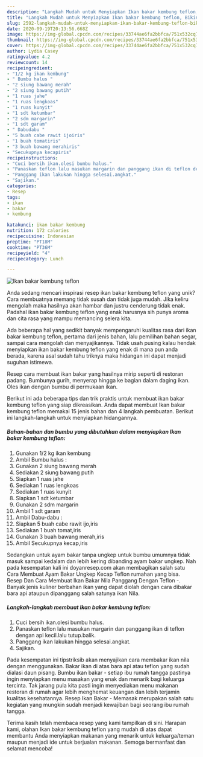 ```yaml
---
description: "Langkah Mudah untuk Menyiapkan Ikan bakar kembung teflon, Bikin Ngiler"
title: "Langkah Mudah untuk Menyiapkan Ikan bakar kembung teflon, Bikin Ngiler"
slug: 2592-langkah-mudah-untuk-menyiapkan-ikan-bakar-kembung-teflon-bikin-ngiler
date: 2020-09-19T20:13:56.668Z
image: https://img-global.cpcdn.com/recipes/33744ae6fa2bbfca/751x532cq70/ikan-bakar-kembung-teflon-foto-resep-utama.jpg
thumbnail: https://img-global.cpcdn.com/recipes/33744ae6fa2bbfca/751x532cq70/ikan-bakar-kembung-teflon-foto-resep-utama.jpg
cover: https://img-global.cpcdn.com/recipes/33744ae6fa2bbfca/751x532cq70/ikan-bakar-kembung-teflon-foto-resep-utama.jpg
author: Lydia Casey
ratingvalue: 4.2
reviewcount: 14
recipeingredient:
- "1/2 kg ikan kembung"
- " Bumbu halus "
- "2 siung bawang merah"
- "2 siung bawang putih"
- "1 ruas jahe"
- "1 ruas lengkoas"
- "1 ruas kunyit"
- "1 sdt ketumbar"
- "2 sdm margarin"
- "1 sdt garam"
- " Dabudabu "
- "5 buah cabe rawit ijoiris"
- "1 buah tomatiris"
- "3 buah bawang merahiris"
- "Secukupnya kecapiris"
recipeinstructions:
- "Cuci bersih ikan.olesi bumbu halus."
- "Panaskan teflon lalu masukan margarin dan panggang ikan di teflon dengan api kecil.lalu tutup.balik."
- "Panggang ikan lakukan hingga selesai.angkat."
- "Sajikan."
categories:
- Resep
tags:
- ikan
- bakar
- kembung

katakunci: ikan bakar kembung 
nutrition: 172 calories
recipecuisine: Indonesian
preptime: "PT18M"
cooktime: "PT36M"
recipeyield: "4"
recipecategory: Lunch

---
```



![Ikan bakar kembung teflon](https://img-global.cpcdn.com/recipes/33744ae6fa2bbfca/751x532cq70/ikan-bakar-kembung-teflon-foto-resep-utama.jpg)

Anda sedang mencari inspirasi resep ikan bakar kembung teflon yang unik? Cara membuatnya memang tidak susah dan tidak juga mudah. Jika keliru mengolah maka hasilnya akan hambar dan justru cenderung tidak enak. Padahal ikan bakar kembung teflon yang enak harusnya sih punya aroma dan cita rasa yang mampu memancing selera kita.

Ada beberapa hal yang sedikit banyak mempengaruhi kualitas rasa dari ikan bakar kembung teflon, pertama dari jenis bahan, lalu pemilihan bahan segar, sampai cara mengolah dan menyajikannya. Tidak usah pusing kalau hendak menyiapkan ikan bakar kembung teflon yang enak di mana pun anda berada, karena asal sudah tahu triknya maka hidangan ini dapat menjadi suguhan istimewa.

Resep cara membuat ikan bakar yang hasilnya mirip seperti di restoran padang. Bumbunya gurih, menyerap hingga ke bagian dalam daging ikan. Oles ikan dengan bumbu di permukaan ikan.


Berikut ini ada beberapa tips dan trik praktis untuk membuat ikan bakar kembung teflon yang siap dikreasikan. Anda dapat membuat Ikan bakar kembung teflon memakai 15 jenis bahan dan 4 langkah pembuatan. Berikut ini langkah-langkah untuk menyiapkan hidangannya.

<!--inarticleads1-->

##### Bahan-bahan dan bumbu yang dibutuhkan dalam menyiapkan Ikan bakar kembung teflon:

1. Gunakan 1/2 kg ikan kembung
1. Ambil  Bumbu halus :
1. Gunakan 2 siung bawang merah
1. Sediakan 2 siung bawang putih
1. Siapkan 1 ruas jahe
1. Sediakan 1 ruas lengkoas
1. Sediakan 1 ruas kunyit
1. Siapkan 1 sdt ketumbar
1. Gunakan 2 sdm margarin
1. Ambil 1 sdt garam
1. Ambil  Dabu-dabu :
1. Siapkan 5 buah cabe rawit ijo,iris
1. Sediakan 1 buah tomat,iris
1. Gunakan 3 buah bawang merah,iris
1. Ambil Secukupnya kecap,iris


Sedangkan untuk ayam bakar tanpa ungkep untuk bumbu umumnya tidak masuk sampai kedalam dan lebih kering dibanding ayam bakar ungkep. Nah pada kesempatan kali ini doyanresep.com akan membagikan salah satu Cara Membuat Ayam Bakar Ungkep Kecap Teflon rumahan yang bisa. Resep Dan Cara Membuat Ikan Bakar Nila Panggang Dengan Teflon -. Banyak jenis kuliner berbahan ikan yang dapat diolah dengan cara dibakar bara api ataupun dipanggang salah satunya ikan Nila. 

<!--inarticleads2-->

##### Langkah-langkah membuat Ikan bakar kembung teflon:

1. Cuci bersih ikan.olesi bumbu halus.
1. Panaskan teflon lalu masukan margarin dan panggang ikan di teflon dengan api kecil.lalu tutup.balik.
1. Panggang ikan lakukan hingga selesai.angkat.
1. Sajikan.


Pada kesempatan ini tipstriksib akan menyajikan cara membakar ikan nila dengan menggunakan. Bakar ikan di atas bara api atau teflon yang sudah dialasi daun pisang. Bumbu ikan bakar - setiap ibu rumah tangga pastinya ingin menyiapkan menu masakan yang enak dan menarik bagi keluarga tercinta. Tak jarang pula kita pasti ingin menyediakan menu makanan restoran di rumah agar lebih menghemat keuangan dan lebih terjamin kualitas kesehatannya. Resep Ikan Bakar - Memasak merupakan salah satu kegiatan yang mungkin sudah menjadi kewajiban bagi seorang ibu rumah tangga. 

Terima kasih telah membaca resep yang kami tampilkan di sini. Harapan kami, olahan Ikan bakar kembung teflon yang mudah di atas dapat membantu Anda menyiapkan makanan yang menarik untuk keluarga/teman maupun menjadi ide untuk berjualan makanan. Semoga bermanfaat dan selamat mencoba!
